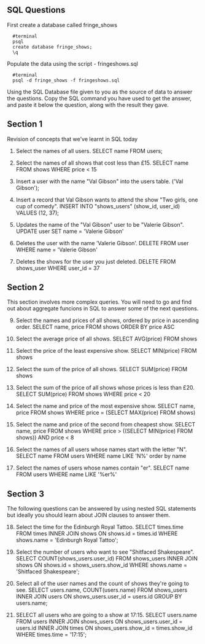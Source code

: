 ## SQL Questions

First create a database called fringe_shows
```
  #terminal
  psql
  create database fringe_shows;
  \q
```

Populate the data using the script - fringeshows.sql
```
  #terminal
  psql -d fringe_shows -f fringeshows.sql
```

Using the SQL Database file given to you as the source of data to answer the questions.  Copy the SQL command you have used to get the answer, and paste it below the question, along with the result they gave.


## Section 1

  Revision of concepts that we've learnt in SQL today

  1. Select the names of all users.
  SELECT name FROM users;

  2. Select the names of all shows that cost less than £15.
  SELECT name FROM shows WHERE price < 15

  3. Insert a user with the name "Val Gibson" into the users table.
    ('Val Gibson');

  4. Insert a record that Val Gibson wants to attend the show "Two girls, one cup of comedy".
  INSERT INTO "shows_users" (show_id, user_id) VALUES (12, 37);

  5. Updates the name of the "Val Gibson" user to be "Valerie Gibson".
  UPDATE user SET name = 'Valerie Gibson'

  6. Deletes the user with the name 'Valerie Gibson'.
  DELETE FROM user WHERE name = 'Valerie Gibson'

  7. Deletes the shows for the user you just deleted.
  DELETE FROM shows_user WHERE user_id = 37


## Section 2

  This section involves more complex queries.  You will need to go and find out about aggregate funcions in SQL to answer some of the next questions.

  9. Select the names and prices of all shows, ordered by price in ascending order.
  SELECT name, price FROM shows 
  ORDER BY price ASC

  10. Select the average price of all shows.
  SELECT AVG(price) FROM shows

  11. Select the price of the least expensive show.
  SELECT MIN(price) FROM shows

  12. Select the sum of the price of all shows.
  SELECT SUM(price) FROM shows

  13. Select the sum of the price of all shows whose prices is less than £20.
  SELECT SUM(price) FROM shows WHERE price < 20

  14. Select the name and price of the most expensive show.
  SELECT name, price FROM shows 
  WHERE  price =  (SELECT MAX(price) FROM shows)

  15. Select the name and price of the second from cheapest show.
  SELECT name, price FROM shows 
  WHERE  price >  ((SELECT MIN(price) FROM shows)) AND price < 8

  16. Select the names of all users whose names start with the letter "N".
  SELECT name FROM users 
  WHERE name LIKE 'N%'
  order by name
  17. Select the names of users whose names contain "er".
  SELECT name FROM users 
  WHERE name LIKE '%er%'


## Section 3

  The following questions can be answered by using nested SQL statements but ideally you should learn about JOIN clauses to answer them.

  18. Select the time for the Edinburgh Royal Tattoo.
  SELECT times.time FROM times
  INNER JOIN shows ON shows.id = times.id
  WHERE shows.name = 'Edinburgh Royal Tattoo';

  19. Select the number of users who want to see "Shitfaced Shakespeare".
  SELECT COUNT(shows_users.user_id) FROM shows_users
  INNER JOIN shows ON shows.id = shows_users.show_id
  WHERE shows.name = 'Shitfaced Shakespeare';

  20. Select all of the user names and the count of shows they're going to see.
  SELECT users.name, COUNT(users.name) FROM shows_users
  INNER JOIN users ON shows_users.user_id = users.id 
  GROUP BY users.name;
  
  21. SELECT all users who are going to a show at 17:15.
  SELECT users.name FROM users 
  INNER JOIN shows_users ON shows_users.user_id = users.id
  INNER JOIN times ON shows_users.show_id = times.show_id
  WHERE times.time = '17:15';